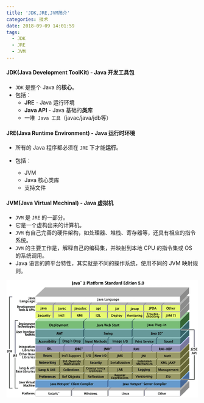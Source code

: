 ```yaml
---
title: 'JDK,JRE,JVM简介'
categories: 技术
date: 2018-09-09 14:01:59
tags:
  - JDK
  - JRE
  - JVM
---
```


#### JDK(Java Development ToolKit) - Java 开发工具包

- `JDK` 是整个 Java 的**核心**。
- 包括：
  - **JRE** - Java 运行环境
  - **Java API** - Java 基础的**类库**
  - 一堆` Java 工具`（javac/java/jdb等）



#### JRE(Java Runtime Environment) - Java 运行时环境

- 所有的 Java 程序都必须在 `JRE` 下才能**运行**。

- 包括：
  - JVM
  - Java 核心类库
  - 支持文件



#### JVM(Java Virtual Mechinal) - Java 虚拟机

- `JVM` 是 `JRE` 的一部分。
- 它是一个虚构出来的计算机。
- `JVM` 有自己完善的硬件架构，如处理器、堆栈、寄存器等，还具有相应的指令系统。
- `JVM` 的主要工作是，解释自己的编码集，并映射到本地 CPU 的指令集或 OS 的系统调用。
- Java 语言的跨平台特性，其实就是不同的操作系统，使用不同的 JVM 映射规则。



![JDK JRE JVM 关系](../../images/JDKJREJVM关系.gif)